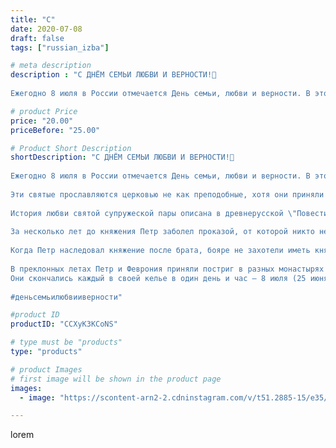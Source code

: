 ```yaml
---
title: "С"
date: 2020-07-08
draft: false
tags: ["russian_izba"]

# meta description
description : "С ДНЁМ СЕМЬИ ЛЮБВИ И ВЕРНОСТИ!🌼
⠀
Ежегодно 8 июля в России отмечается День семьи, любви и верности. В этот день Русская православная церковь отмечает день памят"

# product Price
price: "20.00"
priceBefore: "25.00"

# Product Short Description
shortDescription: "С ДНЁМ СЕМЬИ ЛЮБВИ И ВЕРНОСТИ!🌼
⠀
Ежегодно 8 июля в России отмечается День семьи, любви и верности. В этот день Русская православная церковь отмечает день памяти святых Петра и Февронии, которые издревле считались на Руси покровителями семьи и брака.
⠀
Эти святые прославляются церковью не как преподобные, хотя они приняли в конце жизни схиму, а пост и молитва были частью их семейной жизни. Петр и Феврония удостоены церковного почитания за то, что дали пример идеальной христианской семьи.
⠀
История любви святой супружеской пары описана в древнерусской \"Повести о Петре и Февронии Муромских\".
⠀
За несколько лет до княжения Петр заболел проказой, от которой никто не мог его излечить. Во сне князю было открыто, что его может исцелить дочь пчеловода Феврония, крестьянка деревни Ласковой в Рязанской земле. Феврония была красива, благочестива и добра, к тому же она была мудрой девушкой и умела лечить недуги. Князь полюбил Февронию и дал обет жениться на ней после исцеления. Девушка исцелила князя, однако он не сдержал своего слова. Болезнь возобновилась, Феврония вновь вылечила князя, и тогда он женился на исцелительнице.
⠀
Когда Петр наследовал княжение после брата, бояре не захотели иметь княгиню простого звания и потребовали, чтобы князь оставил ее. Петр, узнав, что его хотят разлучить с любимой женой, предпочел добровольно отказаться от власти и богатства и удалиться вместе с ней в изгнание. Петр и Феврония покинули Муром, отплыв на лодке по реке Оке. Вскоре в Муроме началась смута, бояре перессорились, домогаясь освободившегося княжеского престола, пролилась кровь. Тогда опомнившиеся бояре собрали совет и решили звать князя Петра обратно. Князь и княгиня вернулись, и Феврония сумела заслужить любовь горожан.
⠀
В преклонных летах Петр и Феврония приняли постриг в разных монастырях с именами Давид и Евфросиния, и молили Бога, чтобы им умереть в один день, и похоронить себя завещали вместе в специально приготовленном гробу с тонкой перегородкой посередине.
Они скончались каждый в своей келье в один день и час – 8 июля (25 июня по старому стилю) 1228 года.
⠀
#деньсемьилюбвииверности"

#product ID
productID: "CCXyK3KCoNS"

# type must be "products"
type: "products"

# product Images
# first image will be shown in the product page
images:
  - image: "https://scontent-arn2-2.cdninstagram.com/v/t51.2885-15/e35/s1080x1080/106590676_718832385360824_6077812674741530925_n.jpg?_nc_ht=scontent-arn2-2.cdninstagram.com&_nc_cat=108&_nc_ohc=bljxYI2qZ54AX8-ZPoH&tp=1&oh=b4c6e6a97d75006f1988e49763e7f329&oe=604F0B52&ig_cache_key=MjM0ODU2NjM3OTQ0MTU4NzAyNg%3D%3D.2"

---
```

lorem
